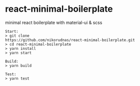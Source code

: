 # react-minimal-boilerplate

minimal react boilerplate with material-ui & scss

```
Start:
> git clone 
https://github.com/nikorudnas/react-minimal-boilerplate.git
> cd react-minimal-boilerplate
> yarn install
> yarn start
```

```
Build:
> yarn build
```

```
Test:
> yarn test
```